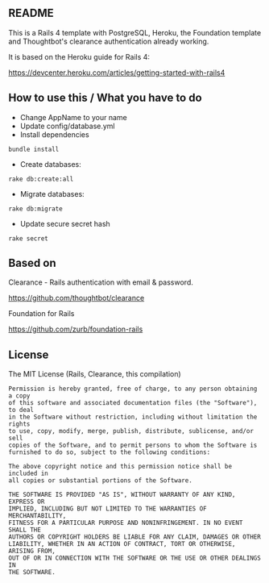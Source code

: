## README

This is a Rails 4 template with PostgreSQL, Heroku, the Foundation template and Thoughtbot's clearance authentication already working.

It is based on the Heroku guide for Rails 4:

https://devcenter.heroku.com/articles/getting-started-with-rails4

## How to use this / What you have to do

* Change AppName to your name
* Update config/database.yml
* Install dependencies
```no-highlight
bundle install
```
* Create databases: 
```no-highlight
rake db:create:all
```
* Migrate databases: 
```no-highlight
rake db:migrate
```
* Update secure secret hash
```no-highlight
rake secret
```

## Based on

Clearance - Rails authentication with email & password.

https://github.com/thoughtbot/clearance

Foundation for Rails

https://github.com/zurb/foundation-rails

## License

The MIT License (Rails, Clearance, this compilation)

```
Permission is hereby granted, free of charge, to any person obtaining a copy
of this software and associated documentation files (the "Software"), to deal
in the Software without restriction, including without limitation the rights
to use, copy, modify, merge, publish, distribute, sublicense, and/or sell
copies of the Software, and to permit persons to whom the Software is
furnished to do so, subject to the following conditions:

The above copyright notice and this permission notice shall be included in
all copies or substantial portions of the Software.

THE SOFTWARE IS PROVIDED "AS IS", WITHOUT WARRANTY OF ANY KIND, EXPRESS OR
IMPLIED, INCLUDING BUT NOT LIMITED TO THE WARRANTIES OF MERCHANTABILITY,
FITNESS FOR A PARTICULAR PURPOSE AND NONINFRINGEMENT. IN NO EVENT SHALL THE
AUTHORS OR COPYRIGHT HOLDERS BE LIABLE FOR ANY CLAIM, DAMAGES OR OTHER
LIABILITY, WHETHER IN AN ACTION OF CONTRACT, TORT OR OTHERWISE, ARISING FROM,
OUT OF OR IN CONNECTION WITH THE SOFTWARE OR THE USE OR OTHER DEALINGS IN
THE SOFTWARE.
```
